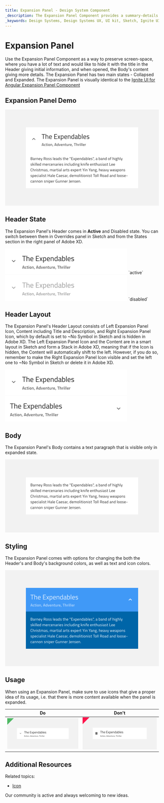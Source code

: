 ```yaml
---
title: Expansion Panel - Design System Component
_description: The Expansion Panel Component provides a summary-details view with built-in functionality to show and hide the details. 
_keywords: Design Systems, Design Systems UX, UI kit, Sketch, Ignite UI for Angular, Sketch to Angular, Sketch to Angular, Angular, Angular Design System, Export code from Sketch, Design Kits for Angular, Sketch HTML, Sketch to HTML, Sketch UI kits
---
```


# Expansion Panel

Use the Expansion Panel Component as a way to preserve screen-space, where you have a lot of text and would like to hide it with the title in the Header giving initial information, and when opened, the Body's content giving more details. The Expansion Panel has two main states - Collapsed and Expanded.
The Expansion Panel is visually identical to the [Ignite UI for Angular Expansion Panel Component](https://www.infragistics.com/products/ignite-ui-angular/angular/components/expansion-panel.html)

## Expansion Panel Demo

<img class="responsive-img" src="../images/expansion_panel_demo.png" srcset="../images/expansion_panel_demo@2x.png 2x" />

## Header State

The Expansion Panel's Header comes in **Active** and Disabled state. You can switch between them in Overrides panel in Sketch and from the States section in the right panel of Adobe XD.

<img class="responsive-img" src="../images/expansion_panel_active.png" srcset="../images/expansion_panel_active@2x.png 2x" />
`active`

<img class="responsive-img" src="../images/expansion_panel_disabled.png" srcset="../images/expansion_panel_disabled@2x.png 2x" />
`disabled`

## Header Layout

The Expansion Panel's Header Layout consists of Left Expansion Panel Icon, Content including Title and Description, and Right Expansion Panel Icon, which by default is set to ~No Symbol in Sketch and is hidden in Adobe XD. The Left Expansion Panel Icon and the Content are in a smart layout in Sketch and form a Stack in Adobe XD, meaning that if the Icon is hidden, the Content will automatically shift to the left. However, if you do so, remember to make the Right Expansion Panel Icon visible and set the left one to ~No Symbol in Sketch or delete it in Adobe XD.

<img class="responsive-img" src="../images/expansion_panel_header1.png" srcset="../images/expansion_panel_header1@2x.png 2x" />
<img class="responsive-img" src="../images/expansion_panel_header2.png" srcset="../images/expansion_panel_header2@2x.png 2x" />

## Body

The Expansion Panel's Body contains a text paragraph that is visible only in expanded state.

<img class="responsive-img" src="../images/expansion_panel_body.png" srcset="../images/expansion_panel_body@2x.png 2x" />

## Styling

The Expansion Panel comes with options for changing the both the Header's and Body's background colors, as well as text and icon colors.

<img class="responsive-img" src="../images/expansion_panel_styling.png" srcset="../images/expansion_panel_styling@2x.png 2x" />

## Usage

When using an Expansion Panel, make sure to use icons that give a proper idea of its usage, i.e. that there is more content available when the panel is expanded.

| Do                                                                             | Don't                                                                              |
| ------------------------------------------------------------------------------ | ---------------------------------------------------------------------------------- |
| <img class="responsive-img" src="../images/expansion_panel_do1.png" srcset="../images/expansion_panel_do1@2x.png 2x" /> | <img class="responsive-img" src="../images/expansion_panel_dont1.png" srcset="../images/expansion_panel_dont1@2x.png 2x" /> |

## Additional Resources

Related topics:

- [Icon](icon.md)
  <div class="divider--half"></div>

Our community is active and always welcoming to new ideas.
